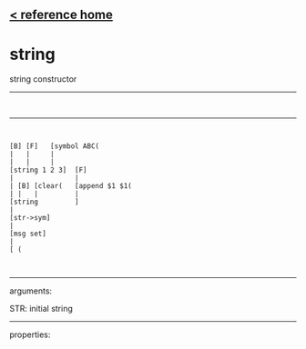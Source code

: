 [< reference home](index.html)
---

# string


string constructor

---

<br>


---


```


[B] [F]   [symbol ABC(
|   |     |
|   |     |
[string 1 2 3]  [F]
|               |
| [B] [clear(   [append $1 $1(
| |   |         |
[string         ]
|
[str->sym]
|
[msg set]
|
[ (

            
```

---
arguments:

STR: initial string<br>

---
properties:


